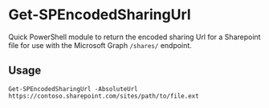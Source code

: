# Get-SPEncodedSharingUrl

Quick PowerShell module to return the encoded sharing Url for a Sharepoint file for use with the Microsoft Graph `/shares/` endpoint.

## Usage

`Get-SPEncodedSharingUrl -AbsoluteUrl https://contoso.sharepoint.com/sites/path/to/file.ext`
